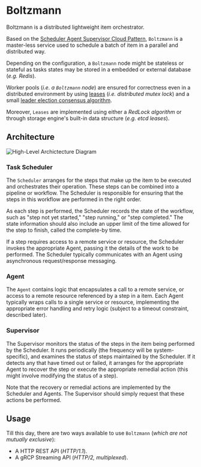 # Boltzmann
Boltzmann is a distributed lightweight item orchestrator.

Based on the [Scheduler Agent Supervisor Cloud Pattern](https://learn.microsoft.com/en-us/azure/architecture/patterns/scheduler-agent-supervisor),
`Boltzmann` is a master-less service used to schedule a batch of item in a parallel and distributed way.

Depending on the configuration, a `Boltzmann` node might be stateless or stateful as tasks states may be stored in a 
embedded or external database (_e.g. Redis_).

Worker pools (_i.e. a `Boltzmann` node_) are ensured for correctness even in a distributed environment by using
[leases](https://martinfowler.com/articles/patterns-of-distributed-systems/time-bound-lease.html) (_i.e. distributed 
mutex lock_) and a small [leader election consensus algorithm](https://aws.amazon.com/builders-library/leader-election-in-distributed-systems/).

Moreover, `Leases` are implemented using either a _RedLock algorithm_ or through storage engine's built-in data structure
(_e.g. etcd leases_).

## Architecture

![High-Level Archictecture Diagram](https://learn.microsoft.com/en-us/azure/architecture/patterns/_images/scheduler-agent-supervisor-pattern.png)

### Task Scheduler

The `Scheduler` arranges for the steps that make up the item to be executed and orchestrates their operation. These steps 
can be combined into a pipeline or workflow. The Scheduler is responsible for ensuring that the steps in this workflow 
are performed in the right order.

As each step is performed, the Scheduler records the state of the workflow, such as 
"step not yet started," "step running," or "step completed." The state information should also include an upper limit 
of the time allowed for the step to finish, called the complete-by time.

If a step requires access to a remote service or resource, the Scheduler invokes the appropriate Agent, passing it the 
details of the work to be performed. The Scheduler typically communicates with an Agent using asynchronous request/response messaging.

### Agent

The `Agent` contains logic that encapsulates a call to a remote service, or access to a remote resource referenced by a 
step in a item. Each Agent typically wraps calls to a single service or resource, implementing the appropriate error 
handling and retry logic (subject to a timeout constraint, described later).

### Supervisor

The Supervisor monitors the status of the steps in the item being performed by the Scheduler. It runs periodically 
(the frequency will be system-specific), and examines the status of steps maintained by the Scheduler. If it detects 
any that have timed out or failed, it arranges for the appropriate Agent to recover the step or execute the appropriate 
remedial action (this might involve modifying the status of a step).

Note that the recovery or remedial actions are implemented by the Scheduler and Agents. The Supervisor should simply 
request that these actions be performed.

## Usage

Till this day, there are two ways available to use `Boltzmann` (_which are not mutually exclusive_):

- A HTTP REST API (_HTTP/1.1_).
- A gRCP Streaming API (_HTTP/2, multiplexed_).
